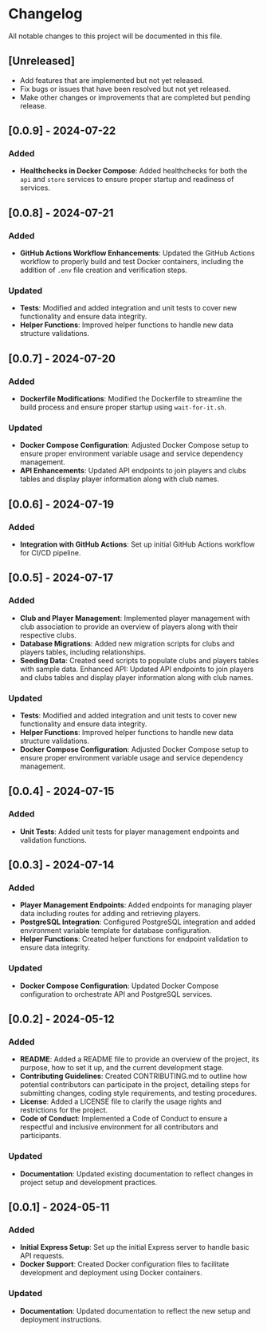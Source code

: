 # Changelog

All notable changes to this project will be documented in this file.

## [Unreleased]
- Add features that are implemented but not yet released.
- Fix bugs or issues that have been resolved but not yet released.
- Make other changes or improvements that are completed but pending release.

## [0.0.9] - 2024-07-22
### Added
- **Healthchecks in Docker Compose**: Added healthchecks for both the `api` and `store` services to ensure proper startup and readiness of services.

## [0.0.8] - 2024-07-21
### Added
- **GitHub Actions Workflow Enhancements**: Updated the GitHub Actions workflow to properly build and test Docker containers, including the addition of `.env` file creation and verification steps.

### Updated
- **Tests**: Modified and added integration and unit tests to cover new functionality and ensure data integrity.
- **Helper Functions**: Improved helper functions to handle new data structure validations.

## [0.0.7] - 2024-07-20
### Added
- **Dockerfile Modifications**: Modified the Dockerfile to streamline the build process and ensure proper startup using `wait-for-it.sh`.

### Updated
- **Docker Compose Configuration**: Adjusted Docker Compose setup to ensure proper environment variable usage and service dependency management.
- **API Enhancements**: Updated API endpoints to join players and clubs tables and display player information along with club names.

## [0.0.6] - 2024-07-19
### Added
- **Integration with GitHub Actions**: Set up initial GitHub Actions workflow for CI/CD pipeline.

## [0.0.5] - 2024-07-17
### Added
- **Club and Player Management**: Implemented player management with club association to provide an overview of players along with their respective clubs.
- **Database Migrations**: Added new migration scripts for clubs and players tables, including relationships.
- **Seeding Data**: Created seed scripts to populate clubs and players tables with sample data.
Enhanced API: Updated API endpoints to join players and clubs tables and display player information along with club names.

### Updated
- **Tests**: Modified and added integration and unit tests to cover new functionality and ensure data integrity.
- **Helper Functions**: Improved helper functions to handle new data structure validations.
- **Docker Compose Configuration**: Adjusted Docker Compose setup to ensure proper environment variable usage and service dependency management.

## [0.0.4] - 2024-07-15

### Added
- **Unit Tests**: Added unit tests for player management endpoints and validation functions.

## [0.0.3] - 2024-07-14

### Added
- **Player Management Endpoints**: Added endpoints for managing player data including routes for adding and retrieving players.
- **PostgreSQL Integration**: Configured PostgreSQL integration and added environment variable template for database configuration.
- **Helper Functions**: Created helper functions for endpoint validation to ensure data integrity.

### Updated
- **Docker Compose Configuration**: Updated Docker Compose configuration to orchestrate API and PostgreSQL services.

## [0.0.2] - 2024-05-12  

### Added
- **README**: Added a README file to provide an overview of the project, its purpose, how to set it up, and the current development stage.
- **Contributing Guidelines**: Created CONTRIBUTING.md to outline how potential contributors can participate in the project, detailing steps for submitting changes, coding style requirements, and testing procedures.
- **License**: Added a LICENSE file to clarify the usage rights and restrictions for the project.
- **Code of Conduct**: Implemented a Code of Conduct to ensure a respectful and inclusive environment for all contributors and participants.

### Updated
- **Documentation**: Updated existing documentation to reflect changes in project setup and development practices.

## [0.0.1] - 2024-05-11

### Added
- **Initial Express Setup**: Set up the initial Express server to handle basic API requests.
- **Docker Support**: Created Docker configuration files to facilitate development and deployment using Docker containers.

### Updated
- **Documentation**: Updated documentation to reflect the new setup and deployment instructions.
